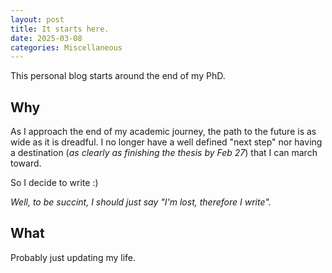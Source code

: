 ```yaml
---
layout: post
title: It starts here.
date: 2025-03-08
categories: Miscellaneous
---
```


This personal blog starts around the end of my PhD.

## Why
As I approach the end of my academic journey, the path to the future is as wide as it is dreadful. I no longer have a well defined "next step" nor having a destination (_as clearly as finishing the thesis by Feb 27_) that I can march toward.<br>

So I decide to write :) <br>

_Well, to be succint, I should just say "I'm lost, therefore I write"._

## What
Probably just updating my life.

